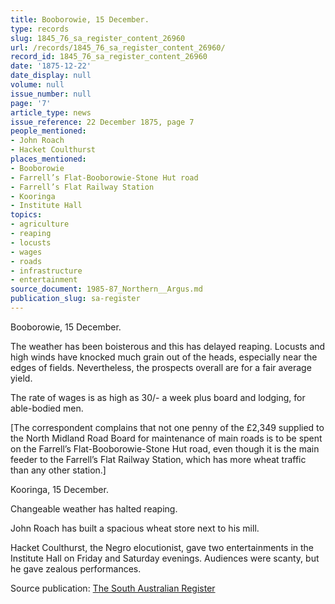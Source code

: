 ```yaml
---
title: Booborowie, 15 December.
type: records
slug: 1845_76_sa_register_content_26960
url: /records/1845_76_sa_register_content_26960/
record_id: 1845_76_sa_register_content_26960
date: '1875-12-22'
date_display: null
volume: null
issue_number: null
page: '7'
article_type: news
issue_reference: 22 December 1875, page 7
people_mentioned:
- John Roach
- Hacket Coulthurst
places_mentioned:
- Booborowie
- Farrell’s Flat-Booborowie-Stone Hut road
- Farrell’s Flat Railway Station
- Kooringa
- Institute Hall
topics:
- agriculture
- reaping
- locusts
- wages
- roads
- infrastructure
- entertainment
source_document: 1985-87_Northern__Argus.md
publication_slug: sa-register
---
```


Booborowie, 15 December.

The weather has been boisterous and this has delayed reaping.  Locusts and high winds have knocked much grain out of the heads, especially near the edges of fields.  Nevertheless, the prospects overall are for a fair average yield.

The rate of wages is as high as 30/- a week plus board and lodging, for able-bodied men.

[The correspondent complains that not one penny of the £2,349 supplied to the North Midland Road Board for maintenance of main roads is to be spent on the Farrell’s Flat-Booborowie-Stone Hut road, even though it is the main feeder to the Farrell’s Flat Railway Station, which has more wheat traffic than any other station.]

Kooringa, 15 December.

Changeable weather has halted reaping.

John Roach has built a spacious wheat store next to his mill.

Hacket Coulthurst, the Negro elocutionist, gave two entertainments in the Institute Hall on Friday and Saturday evenings.  Audiences were scanty, but he gave zealous performances.

Source publication: [The South Australian Register](/publications/sa-register/)
